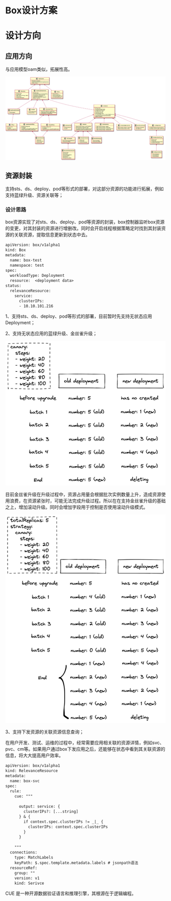 # Box设计方案

# 设计方向

## 应用方向

与应用模型oam类似，拓展性高。

![alt](img/01-app-class-diagram.png)

## 资源封装

支持sts、ds、deploy、pod等形式的部署，对这部分资源的功能进行拓展，例如支持蓝绿升级、资源关联等；

### 设计思路

box资源实现了对sts、ds、deploy、pod等资源的封装，box控制器监听box资源的变更，对其封装的资源进行增删改。同时会开启线程根据策略定时找到其封装资源的关联资源，提取信息更新到状态中去。

    apiVersion: box/v1alpha1
    kind: Box
    metadata:
      name: box-test
      namespace: test
    spec:
      workloadType: Deployment
      resource:  <deployment data>
    status:
      relevanceResource:
        service:
          clusterIPs:
          - 10.10.101.216

1、支持sts、ds、deploy、pod等形式的部署，目前暂时先支持无状态应用Deployment；

2、支持无状态应用的蓝绿升级、金丝雀升级；

![alt](img/02-canary-rollout-old.png)

目前金丝雀升级在升级过程中，资源占用量会根据批次实例数量上升，造成资源使用浪费，在资源紧张时，可能无法完成升级过程。所以在在支持金丝雀升级的基础之上，增加滚动升级。同时会增加字段用于控制是否使用滚动升级模式。

![alt](img/03-canary-rollout-new.png)

3、支持下发资源的关联资源信息查询；

在用户开发、测试、运维的过程中，经常需要应用相关联的资源详情，例如svc、pvc、cm等。如果用户通过box下发应用之后，还能够在状态中看到其关联资源的信息，将大大提高用户效率。

    apiVersion: box/v1alpha1
    kind: RelevanceResource
    metadata:
      name: box-svc
    spec:
      rule:
        cue: """
            
          output: service: {
            clusterIPs?: [...string]
          } & {
            if context.spec.clusterIPs != _|_ {
              clusterIPs: context.spec.clusterIPs
            }
          }
            
        """
      connections:
        type: MatchLabels
        keyPath: $.spec.template.metadata.labels # jsonpath语法
      resourceRef:
        group: ""
        version: v1
        kind: Serivce
    

CUE 是一种开源数据验证语言和推理引擎，其根源在于逻辑编程。